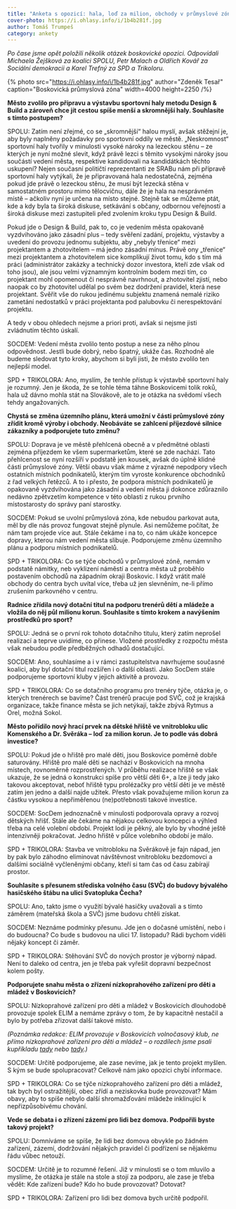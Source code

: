 ```yaml
---
title: "Anketa s opozicí: hala, loď za milion, obchody v průmyslové zóně či nízkopráh pro děti a mládež"
cover-photo: https://i.ohlasy.info/i/1b4b281f.jpg
author: Tomáš Trumpeš
category: ankety
---
```


*Po čase jsme opět položili několik otázek boskovické opozici. Odpovídali Michaela Žejšková za koalici SPOLU, Petr Malach a Oldřich Kovář za Sociální demokracii a Karel Trefný za SPD a Trikoloru.*

{% photo src="https://i.ohlasy.info/i/1b4b281f.jpg" author="Zdeněk Tesař" caption="Boskovická průmyslová zóna" width=4000 height=2250 /%}

**Město zvolilo pro přípravu a výstavbu sportovní haly metodu Design & Build a zároveň chce jít cestou spíše menší a skromnější haly. Souhlasíte s tímto postupem?**

SPOLU: Zatím není zřejmé, co se „skromnější“ halou myslí, avšak stěžejní je, aby byly naplněny požadavky pro sportovní oddíly ve městě. „Neskromnost“ sportovní haly tvořily v minulosti vysoké nároky na lezeckou stěnu – ze kterých je nyní možné slevit, když právě lezci s těmito vysokými nároky jsou součástí vedení města, respektive kandidovali na kandidátkách těchto uskupení? Nejen současní političtí reprezentanti ze SRABu nám při přípravě sportovní haly vytýkali, že je připravovaná hala nedostatečná, zejména pokud jde právě o lezeckou stěnu, že musí být lezecká stěna v samostatném prostoru mimo tělocvičnu, dále že je hala na nesprávném místě – ačkoliv nyní je určena na místo stejné. Stejně tak se můžeme ptát, kde a kdy byla ta široká diskuse, setkávání s občany, odbornou veřejností a široká diskuse mezi zastupiteli před zvolením kroku typu Design & Build.

Pokud jde o Design & Build, pak to, co je vedením města opakovaně vyzdvihováno jako zásadní plus – tedy svěření zadání, projektu, výstavby a uvedení do provozu jednomu subjektu, aby „nebyly třenice“ mezi projektantem a zhotovitelem – má jedno zásadní mínus. Právě ony „třenice“ mezi projektantem a zhotovitelem sice komplikují život tomu, kdo s tím má práci (administrátor zakázky a technický dozor investora, kteří zde však od toho jsou), ale jsou velmi významným kontrolním bodem mezi tím, co projektant mohl opomenout či nesprávně navrhnout, a zhotovitel zjistí, nebo naopak co by zhotovitel udělal po svém bez dodržení pravidel, která nese projektant. Svěřit vše do rukou jedinému subjektu znamená nemalé riziko zametání nedostatků v práci projektanta pod palubovku či nerespektování projektu.

A tedy v obou ohledech nejsme a priori proti, avšak si nejsme jisti zvládnutím těchto úskalí. 

SOCDEM: Vedení města zvolilo tento postup a nese za něho plnou odpovědnost. Jestli bude dobrý, nebo špatný, ukáže čas. Rozhodně ale budeme sledovat tyto kroky, abychom si byli jisti, že město zvolilo ten nejlepší model.

SPD + TRIKOLORA: Ano, myslím, že tenhle přístup k výstavbě sportovní haly je rozumný. Jen je škoda, že se tohle téma táhne Boskovicemi tolik roků, hala už dávno mohla stát na Slovákově, ale to je otázka na svědomí všech tehdy angažovaných.

**Chystá se změna územního plánu, která umožní v části průmyslové zóny zřídit kromě výroby i obchody. Neobáváte se zahlcení příjezdové silnice zákazníky a podporujete tuto změnu?**

SPOLU: Doprava je ve městě přehlcená obecně a v předmětné oblasti zejména příjezdem ke všem supermarketům, které se zde nachází. Tato přehlcenost se nyní rozšíří v podstatě jen kousek, avšak do úplně klidné části průmyslové zóny. Větší obavu však máme z výrazné nepodpory všech ostatních místních podnikatelů, kterým tím vyroste konkurence obchodníků z řad velkých řetězců. A to i přesto, že podpora místních podnikatelů je opakovaně vyzdvihována jako zásadní a vedení města ji dokonce zdůraznilo nedávno zpětvzetím kompetence v této oblasti z rukou prvního místostarosty do správy paní starostky. 

SOCDEM: Pokud se uvolní průmyslová zóna, kde nebudou parkovat auta, měl by dle nás provoz fungovat stejně plynule. Asi nemůžeme počítat, že nám tam projede více aut. Stále čekáme i na to, co nám ukáže koncepce dopravy, kterou nám vedení města slibuje. Podporujeme změnu územního plánu a podporu místních podnikatelů.

SPD + TRIKOLORA: Co se týče obchodů v průmyslové zóně, nemám v podstatě námitky, neb vyklizení náměstí a centra města už proběhlo postavením obchodů na západním okraji Boskovic. I když vrátit malé obchody do centra bych uvítal více, třeba už jen slevněním, ne-li přímo zrušením parkovného v centru.

**Radnice zřídila nový dotační titul na podporu trenérů dětí a mládeže a vložila do něj půl milionu korun. Souhlasíte s tímto krokem a navýšením prostředků pro sport?**

SPOLU: Jedná se o první rok tohoto dotačního titulu, který zatím neprošel realizací a teprve uvidíme, co přinese. Vložené prostředky z rozpočtu města však nebudou podle předběžných odhadů dostačující. 

SOCDEM: Ano, souhlasíme a i v rámci zastupitelstva navrhujeme současné koalici, aby byl dotační titul rozšířen i o další oblasti. Jako SocDem stále podporujeme sportovní kluby v jejich aktivitě a provozu.

SPD + TRIKOLORA: Co se dotačního programu pro trenéry týče, otázka je, o kterých trenérech se bavíme? Část trenérů pracuje pod SVČ, což je krajská organizace, takže finance města se jich netýkají, takže zbývá Rytmus a Orel, možná Sokol.

**Město pořídilo nový hrací prvek na dětské hřiště ve vnitrobloku ulic Komenského a Dr. Svěráka – loď za milion korun. Je to podle vás dobrá investice?**

SPOLU: Pokud jde o hřiště pro malé děti, jsou Boskovice poměrně dobře saturovány. Hřiště pro malé děti se nachází v Boskovicích na mnoha místech, rovnoměrně rozprostřených. V průběhu realizace hřiště se však ukazuje, že se jedná o konstrukci spíše pro větší děti 6+, a lze ji tedy jako takovou akceptovat, neboť hřiště typu prolézačky pro větší děti je ve městě zatím jen jedno a další najde užitek. Přesto však považujeme milion korun za částku vysokou a nepřiměřenou (ne)potřebnosti takové investice. 

SOCDEM: SocDem jednoznačně v minulosti podporovala opravy a rozvoj dětských hřišť. Stále ale čekáme na nějakou celkovou koncepci a výhled třeba na celé volební období. Projekt lodi je pěkný, ale bylo by vhodné ještě intenzivněji pokračovat. Jedno hřiště v půlce volebního období je málo.

SPD + TRIKOLORA: Stavba ve vnitrobloku na Svěrákově je fajn nápad, jen by pak bylo záhodno eliminovat návštěvnost vnitrobloku bezdomovci a dalšími sociálně vyčleněnými občany, kteří si tam čas od času zabírají prostor. 

**Souhlasíte s přesunem střediska volného času (SVČ) do budovy bývalého hasičského štábu na ulici Svatopluka Čecha?** 

SPOLU: Ano, takto jsme o využití bývalé hasičky uvažovali a s tímto záměrem (mateřská škola a SVČ) jsme budovu chtěli získat. 

SOCDEM: Neznáme podmínky přesunu. Jde jen o dočasné umístění, nebo i do budoucna? Co bude s budovou na ulici 17. listopadu? Rádi bychom viděli nějaký koncept či záměr.

SPD + TRIKOLORA: Stěhování SVČ do nových prostor je výborný nápad. Není to daleko od centra, jen je třeba pak vyřešit dopravní bezpečnost kolem pošty.

**Podporujete snahu města o zřízení nízkoprahového zařízení pro děti a mládež v Boskovicích?**

SPOLU: Nízkoprahové zařízení pro děti a mládež v Boskovicích dlouhodobě provozuje spolek ELIM a nemáme zprávy o tom, že by kapacitně nestačil a bylo by potřeba zřizovat další takové místo.

*(Poznámka redakce: ELIM provozuje v Boskovicích volnočasový klub, ne přímo nízkoprahové zařízení pro děti a mládež – o rozdílech jsme psali kupříkladu [tady](https://ohlasy.info/clanky/2021/02/drogy.html) nebo [tady](https://ohlasy.info/clanky/2016/05/anketa-klub.html).)*

SOCDEM: Určitě podporujeme, ale zase nevíme, jak je tento projekt myšlen. S kým se bude spolupracovat? Celkově nám jako opozici chybí informace.

SPD + TRIKOLORA: Co se týče nízkoprahového zařízení pro děti a mládež, tak bych byl ostražitější, obec zřídí a neziskovka bude provozovat? Mám obavy, aby to spíše nebylo další shromažďování mládeže inklinující k nepřizpůsobivému chování.

**Vede se debata i o zřízení zázemí pro lidi bez domova. Podpořili byste takový projekt?**

SPOLU: Domníváme se spíše, že lidi bez domova obvykle po žádném zařízení, zázemí, dodržování nějakých pravidel či podřízení se nějakému řádu vůbec netouží.

SOCDEM: Určitě je to rozumné řešení. Již v minulosti se o tom mluvilo a myslíme, že otázka je stále na stole a stojí za podporu, ale zase je třeba vědět: Kde zařízení bude? Kdo ho bude provozovat? Dotovat?

SPD + TRIKOLORA: Zařízení pro lidi bez domova bych určitě podpořil.